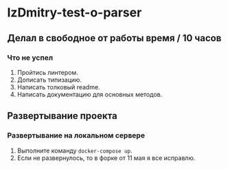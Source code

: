 # IzDmitry-test-o-parser

## Делал в свободное от работы время / 10 часов

### Что не успел

1. Пройтись линтером.
2. Дописать типизацию.
3. Написать толковый readme.
4. Написать документацию для основных методов.


## Развертывание проекта

### Развертывание на локальном сервере

1. Выполните команду `docker-compose up`.
2. Если не развернулось, то в форке от 11 мая я все исправлю.